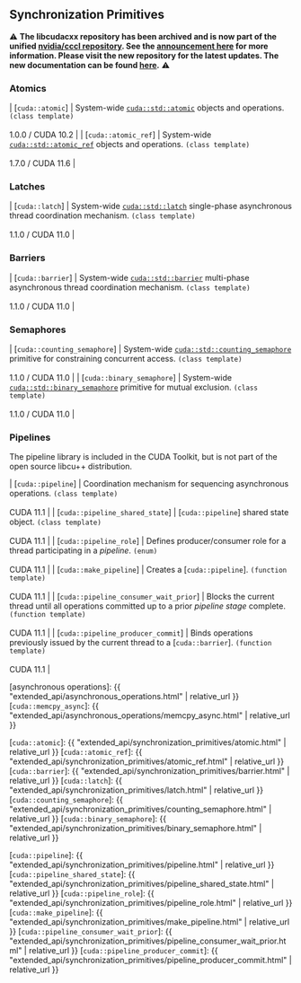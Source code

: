 ## Synchronization Primitives

:warning: **The libcudacxx repository has been archived and is now part of the unified [nvidia/cccl repository](https://github.com/nvidia/cccl). See the [announcement here](https://github.com/NVIDIA/cccl/discussions/520) for more information. Please visit the new repository for the latest updates. The new documentation can be found [here](https://nvidia.github.io/cccl/libcudacxx/).** :warning:

### Atomics

| [`cuda::atomic`]             | System-wide [`cuda::std::atomic`] objects and operations. `(class template)`                                   <br/><br/> 1.0.0 / CUDA 10.2 |
| [`cuda::atomic_ref`]         | System-wide [`cuda::std::atomic_ref`] objects and operations. `(class template)`                               <br/><br/> 1.7.0 / CUDA 11.6 |

### Latches

| [`cuda::latch`]              | System-wide [`cuda::std::latch`] single-phase asynchronous thread coordination mechanism. `(class template)`   <br/><br/> 1.1.0 / CUDA 11.0 |

### Barriers

| [`cuda::barrier`]            | System-wide [`cuda::std::barrier`] multi-phase asynchronous thread coordination mechanism. `(class template)`  <br/><br/> 1.1.0 / CUDA 11.0 |

### Semaphores

| [`cuda::counting_semaphore`] | System-wide [`cuda::std::counting_semaphore`] primitive for constraining concurrent access. `(class template)` <br/><br/> 1.1.0 / CUDA 11.0 |
| [`cuda::binary_semaphore`]   | System-wide [`cuda::std::binary_semaphore`] primitive for mutual exclusion. `(class template)`                 <br/><br/> 1.1.0 / CUDA 11.0 |

### Pipelines

The pipeline library is included in the CUDA Toolkit, but is not part of the
  open source libcu++ distribution.

| [`cuda::pipeline`]                     | Coordination mechanism for sequencing asynchronous operations. `(class template)`                                       <br/><br/> CUDA 11.1 |
| [`cuda::pipeline_shared_state`]        | [`cuda::pipeline`] shared state object. `(class template)`                                                              <br/><br/> CUDA 11.1 |
| [`cuda::pipeline_role`]                | Defines producer/consumer role for a thread participating in a _pipeline_. `(enum)`                                     <br/><br/> CUDA 11.1 |
| [`cuda::make_pipeline`]                | Creates a [`cuda::pipeline`]. `(function template)`                                                                     <br/><br/> CUDA 11.1 |
| [`cuda::pipeline_consumer_wait_prior`] | Blocks the current thread until all operations committed up to a prior _pipeline stage_ complete. `(function template)` <br/><br/> CUDA 11.1 |
| [`cuda::pipeline_producer_commit`]     | Binds operations previously issued by the current thread to a [`cuda::barrier`]. `(function template)`                  <br/><br/> CUDA 11.1 |


[`cuda::std::atomic`]: https://en.cppreference.com/w/cpp/atomic/atomic
[`cuda::std::atomic_ref`]: https://en.cppreference.com/w/cpp/atomic/atomic_ref
[`cuda::std::barrier`]: https://en.cppreference.com/w/cpp/thread/barrier
[`cuda::std::latch`]: https://en.cppreference.com/w/cpp/thread/latch
[`cuda::std::counting_semaphore`]: https://en.cppreference.com/w/cpp/thread/counting_semaphore
[`cuda::std::binary_semaphore`]: https://en.cppreference.com/w/cpp/thread/binary_semaphore

[asynchronous operations]: {{ "extended_api/asynchronous_operations.html" | relative_url }}
[`cuda::memcpy_async`]: {{ "extended_api/asynchronous_operations/memcpy_async.html" | relative_url }}

[`cuda::atomic`]: {{ "extended_api/synchronization_primitives/atomic.html" | relative_url }}
[`cuda::atomic_ref`]: {{ "extended_api/synchronization_primitives/atomic_ref.html" | relative_url }}
[`cuda::barrier`]: {{ "extended_api/synchronization_primitives/barrier.html" | relative_url }}
[`cuda::latch`]: {{ "extended_api/synchronization_primitives/latch.html" | relative_url }}
[`cuda::counting_semaphore`]: {{ "extended_api/synchronization_primitives/counting_semaphore.html" | relative_url }}
[`cuda::binary_semaphore`]: {{ "extended_api/synchronization_primitives/binary_semaphore.html" | relative_url }}

[`cuda::pipeline`]: {{ "extended_api/synchronization_primitives/pipeline.html" | relative_url }}
[`cuda::pipeline_shared_state`]: {{ "extended_api/synchronization_primitives/pipeline_shared_state.html" | relative_url }}
[`cuda::pipeline_role`]: {{ "extended_api/synchronization_primitives/pipeline_role.html" | relative_url }}
[`cuda::make_pipeline`]: {{ "extended_api/synchronization_primitives/make_pipeline.html" | relative_url }}
[`cuda::pipeline_consumer_wait_prior`]: {{ "extended_api/synchronization_primitives/pipeline_consumer_wait_prior.html" | relative_url }}
[`cuda::pipeline_producer_commit`]: {{ "extended_api/synchronization_primitives/pipeline_producer_commit.html" | relative_url }}
